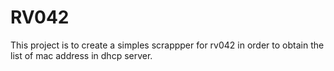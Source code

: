 RV042
======

This project is to create a simples scrappper for rv042 in order to obtain the list of mac address in dhcp server.
